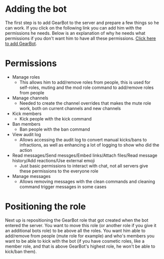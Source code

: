 # Adding the bot
The first step is to add GearBot to the server and prepare a few things so he can work. If you click on the following link you can add him with the permissions he needs. Below is an explanation of why he needs what permissions if you don't want him to have all these permissions.
[Click here to add GearBot](https://discordapp.com/oauth2/authorize?client_id=349977940198555660&scope=bot&permissions=1342565590).

# Permissions
- Manage roles
    - This allows him to add/remove roles from people, this is used for self-roles, muting and the mod role command to add/remove roles from people 
- Manage channels
    - Needed to create the channel overrides that makes the mute role work, both on current channels and new channels
- Kick members
    - Kick people with the kick command
- Ban members
    - Ban people with the ban command
- View audit log
    - Allows accessing the audit log to convert manual kicks/bans to infractions, as well as enhancing a lot of logging to show who did the action
- Read messages/Send messges/Embed links/Attach files/Read message history/Add reactions/Use external emoji
    - Just basic permissions to interact with chat, not all servers give these permissions to the everyone role
- Manage messages
    - Allows removing messages with the clean commands and cleaning command trigger messages in some cases
  
# Positioning the role
Next up is repositioning the GearBot role that got created when the bot entered the server. You want to move this role (or another role if you give it an additional bots role) to be above all the roles. You want him able to add/remove from people (mute role for example) and who's members you want to be able to kick with the bot (if you have cosmetic roles, like a member role, and that is above GearBot's highest role, he won't be able to kick/ban them).
